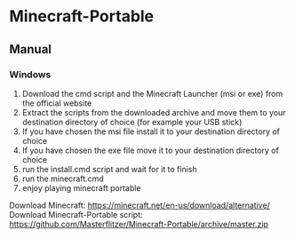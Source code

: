 # Minecraft-Portable
## Manual
### Windows

1. Download the cmd script and the Minecraft Launcher (msi or exe) from the official website
2. Extract the scripts from the downloaded archive and move them to your destination directory of choice (for example your USB stick)
3. If you have chosen the msi file install it to your destination directory of choice
4. If you have chosen the exe file move it to your destination directory of choice
5. run the install.cmd script and wait for it to finish
6. run the minecraft.cmd 
7. enjoy playing minecraft portable

Download Minecraft: https://minecraft.net/en-us/download/alternative/
Download Minecraft-Portable script: https://github.com/Masterflitzer/Minecraft-Portable/archive/master.zip
